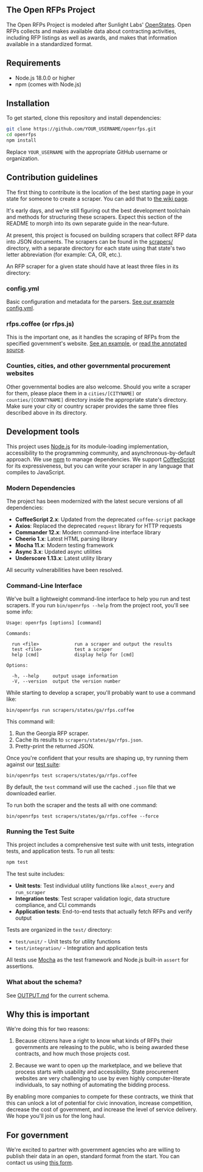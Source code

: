## The Open RFPs Project

The Open RFPs Project is modeled after Sunlight Labs' [OpenStates](https://github.com/sunlightlabs/openstates/tree/master/openstates). Open RFPs collects and makes available data about contracting activities, including RFP listings as well as awards, and makes that information available in a standardized format.

## Requirements

- Node.js 18.0.0 or higher
- npm (comes with Node.js)

## Installation

To get started, clone this repository and install dependencies:

```bash
git clone https://github.com/YOUR_USERNAME/openrfps.git
cd openrfps
npm install
```

Replace `YOUR_USERNAME` with the appropriate GitHub username or organization.

## Contribution guidelines
The first thing to contribute is the location of the best starting page in your state for someone to create a scraper. You can add that to [the wiki page](https://github.com/dobtco/openrfps/wiki/List-of-Procurement-Websites).

It's early days, and we're still figuring out the best development toolchain and methods for structuring these scrapers. Expect this section of the README to morph into its own separate guide in the near-future.

At present, this project is focused on building scrapers that collect RFP data into JSON documents. The scrapers can be found in the [scrapers/](https://github.com/dobtco/openrfps/tree/master/scrapers) directory, with a separate directory for each state using that state's two letter abbreviation (for example: CA, OR, etc.).

An RFP scraper for a given state should have at least three files in its directory:

### config.yml
Basic configuration and metadata for the parsers. [See our example config.yml](https://github.com/dobtco/openrfps/blob/master/scrapers/states/ga/config.yml).

### rfps.coffee (or rfps.js)
This is the important one, as it handles the scraping of RFPs from the specified government's website. [See an example](https://github.com/dobtco/openrfps/blob/master/scrapers/states/ga/rfps.coffee), or [read the annotated source](http://dobtco.github.io/openrfps/docs/rfps.html).

### Counties, cities, and other governmental procurement websites
Other governmental bodies are also welcome. Should you write a scraper for them, please place them in a `cities/[CITYNAME]` or `counties/[COUNTYNAME]` directory inside the appropriate state's directory. Make sure your city or country scraper provides the same three files described above in its directory.

## Development tools

This project uses [Node.js](http://nodejs.org/) for its module-loading implementation, accessibility to the programming community, and asynchronous-by-default approach. We use [npm](https://www.npmjs.org/) to manage dependencies. We support [CoffeeScript](http://coffeescript.org/) for its expressiveness, but you can write your scraper in any language that compiles to JavaScript.

### Modern Dependencies

The project has been modernized with the latest secure versions of all dependencies:

- **CoffeeScript 2.x**: Updated from the deprecated `coffee-script` package
- **Axios**: Replaced the deprecated `request` library for HTTP requests
- **Commander 12.x**: Modern command-line interface library
- **Cheerio 1.x**: Latest HTML parsing library
- **Mocha 11.x**: Modern testing framework
- **Async 3.x**: Updated async utilities
- **Underscore 1.13.x**: Latest utility library

All security vulnerabilities have been resolved.

### Command-Line Interface

We've built a lightweight command-line interface to help you run and test scrapers. If you run `bin/openrfps --help` from the project root, you'll see some info:

    Usage: openrfps [options] [command]

    Commands:

      run <file>             run a scraper and output the results
      test <file>            test a scraper
      help [cmd]             display help for [cmd]

    Options:

      -h, --help     output usage information
      -V, --version  output the version number

While starting to develop a scraper, you'll probably want to use a command like:

    bin/openrfps run scrapers/states/ga/rfps.coffee

This command will:

1. Run the Georgia RFP scraper.
2. Cache its results to `scrapers/states/ga/rfps.json`.
3. Pretty-print the returned JSON.

Once you're confident that your results are shaping up, try running them against our [test suite](https://github.com/dobtco/openrfps/blob/master/bin/openrfps-test):

    bin/openrfps test scrapers/states/ga/rfps.coffee

By default, the `test` command will use the cached `.json` file that we downloaded earlier.

To run both the scraper and the tests all with one command:

    bin/openrfps test scrapers/states/ga/rfps.coffee --force

### Running the Test Suite

This project includes a comprehensive test suite with unit tests, integration tests, and application tests. To run all tests:

```bash
npm test
```

The test suite includes:

- **Unit tests**: Test individual utility functions like `almost_every` and `run_scraper`
- **Integration tests**: Test scraper validation logic, data structure compliance, and CLI commands
- **Application tests**: End-to-end tests that actually fetch RFPs and verify output

Tests are organized in the `test/` directory:
- `test/unit/` - Unit tests for utility functions
- `test/integration/` - Integration and application tests

All tests use [Mocha](https://mochajs.org/) as the test framework and Node.js built-in `assert` for assertions.

### What about the schema?
See [OUTPUT.md](https://github.com/dobtco/openrfps/blob/master/OUTPUT.md) for the current schema.

## Why this is important
We're doing this for two reasons:

1. Because citizens have a right to know what kinds of RFPs their governments are releasing to the public, who is being awarded these contracts, and how much those projects cost.

2. Because we want to open up the marketplace, and we believe that process starts with usability and accessibility. State procurement websites are very challenging to use by even highly computer-literate individuals, to say nothing of automating the bidding process.

By enabling more companies to compete for these contracts, we think that this can unlock a lot of potential for civic innovation, increase competition,  decrease the cost of government, and increase the level of service delivery. We hope you'll join us for the long haul.

## For government
We're excited to partner with government agencies who are willing to publish their data in an open, standard format from the start. You can contact us using [this form](https://screendoor.dobt.co/dobt/openrfps-government-interest-form).
